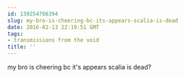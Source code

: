 ```yaml
---
id: 139254706394
slug: my-bro-is-cheering-bc-its-appears-scalia-is-dead
date: 2016-02-13 22:19:51 GMT
tags:
- transmissions from the void
title: ''
---
```

my bro is cheering bc it's appears scalia is dead?